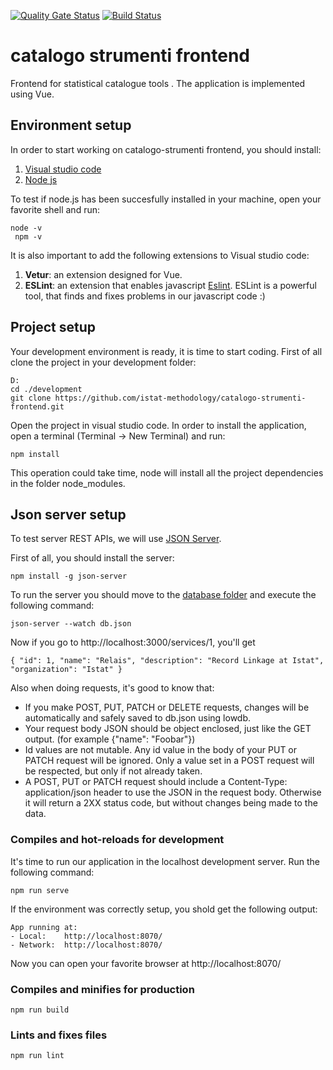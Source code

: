 [![Quality Gate Status](https://sonarcloud.io/api/project_badges/measure?project=istat-methodology_catalogo-strumenti-frontend&metric=alert_status)](https://sonarcloud.io/dashboard?id=istat-methodology_catalogo-strumenti-frontend)
[![Build Status](https://travis-ci.org/istat-methodology/catalogo-strumenti-frontend.svg?branch=main)](https://travis-ci.org/istat-methodology/catalogo-strumenti-frontend)

# catalogo strumenti frontend
Frontend for statistical catalogue tools . The application is implemented using Vue.

## Environment setup
In order to start working on catalogo-strumenti frontend, you should install:
1. [Visual studio code](https://code.visualstudio.com/)
2. [Node js](https://nodejs.org/en/download/)

To test if node.js has been succesfully installed in your machine, open your favorite shell and run:

```
node -v
 npm -v
```
It is also important to add the following extensions to Visual studio code:
1. **Vetur**: an extension designed for Vue.
2. **ESLint**: an extension that enables javascript [Eslint](https://eslint.org/). ESLint is a powerful tool, that finds and fixes problems in our javascript code :)

## Project setup
Your development environment is ready, it is time to start coding. First of all clone the project in your development folder:

```
D:
cd ./development
git clone https://github.com/istat-methodology/catalogo-strumenti-frontend.git
```
Open the project in visual studio code. In order to install the application, open a terminal (Terminal -> New Terminal) and run:
```
npm install
```
This operation could take time, node will install all the project dependencies in the folder node_modules.

## Json server setup
To test server REST APIs, we will use [JSON Server](https://github.com/typicode/json-server). 

First of all, you should install the server:
```
npm install -g json-server
``` 
To run the server you should move to the [database folder](is2-frontend/tree/master/db) and execute the following command:
```
json-server --watch db.json
```
Now if you go to http://localhost:3000/services/1, you'll get
```
{ "id": 1, "name": "Relais", "description": "Record Linkage at Istat", "organization": "Istat" }
```
Also when doing requests, it's good to know that:

- If you make POST, PUT, PATCH or DELETE requests, changes will be automatically and safely saved to db.json using lowdb.
- Your request body JSON should be object enclosed, just like the GET output. (for example {"name": "Foobar"})
- Id values are not mutable. Any id value in the body of your PUT or PATCH request will be ignored. Only a value set in a POST request will be respected, but only if not already taken.
- A POST, PUT or PATCH request should include a Content-Type: application/json header to use the JSON in the request body. Otherwise it will return a 2XX status code, but without changes being made to the data.

### Compiles and hot-reloads for development
It's time to run our application in the localhost development server. Run the following command:
```
npm run serve
```
If the environment was correctly setup, you shold get the following output:
```
App running at:
- Local:    http://localhost:8070/
- Network:  http://localhost:8070/
```
Now you can open your favorite browser at http://localhost:8070/


### Compiles and minifies for production
```
npm run build
```

### Lints and fixes files
```
npm run lint
```
 